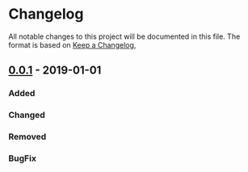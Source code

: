 # Changelog
All notable changes to this project will be documented in this file.
The format is based on [Keep a Changelog](https://keepachangelog.com/en/1.0.0/),


## [0.0.1] - 2019-01-01
### Added

### Changed

### Removed

### BugFix


[0.0.1]: https://github.com/olivierlacan/keep-a-changelog/releases/tag/v0.0.1

